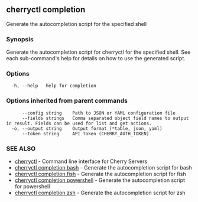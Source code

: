 ## cherryctl completion

Generate the autocompletion script for the specified shell

### Synopsis

Generate the autocompletion script for cherryctl for the specified shell.
See each sub-command's help for details on how to use the generated script.


### Options

```
  -h, --help   help for completion
```

### Options inherited from parent commands

```
      --config string    Path to JSON or YAML configuration file
      --fields strings   Comma separated object field names to output in result. Fields can be used for list and get actions.
  -o, --output string    Output format (*table, json, yaml)
      --token string     API Token (CHERRY_AUTH_TOKEN)
```

### SEE ALSO

* [cherryctl](cherryctl.md)	 - Command line interface for Cherry Servers
* [cherryctl completion bash](cherryctl_completion_bash.md)	 - Generate the autocompletion script for bash
* [cherryctl completion fish](cherryctl_completion_fish.md)	 - Generate the autocompletion script for fish
* [cherryctl completion powershell](cherryctl_completion_powershell.md)	 - Generate the autocompletion script for powershell
* [cherryctl completion zsh](cherryctl_completion_zsh.md)	 - Generate the autocompletion script for zsh

